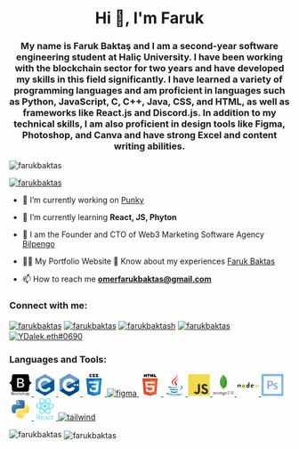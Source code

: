 <h1 align="center">Hi 👋, I'm Faruk</h1>
<h3 align="center">My name is Faruk Baktaş and I am a second-year software engineering student at Haliç University. I have been working with the blockchain sector for two years and have developed my skills in this field significantly. I have learned a variety of programming languages and am proficient in languages such as Python, JavaScript, C, C++, Java, CSS, and HTML, as well as frameworks like React.js and Discord.js. In addition to my technical skills, I am also proficient in design tools like Figma, Photoshop, and Canva and have strong Excel and content writing abilities.</h3>

<p align="left"> <img src="https://komarev.com/ghpvc/?username=farukbaktas&label=Profile%20views&color=0e75b6&style=flat" alt="farukbaktas" /> </p>

<p align="left"> <a href="https://twitter.com/farukbaktas" target="blank"><img src="https://img.shields.io/twitter/follow/farukbaktas?logo=twitter&style=for-the-badge" alt="farukbaktas" /></a> </p>

- 🤘 I’m currently working on [Punky](Punky.app)

- 🌱 I’m currently learning **React, JS, Phyton**

- 🌌 I am the Founder and CTO of Web3 Marketing Software Agency [Bilpengo](Bilpengo.io)

- 🧑‍🚀 My Portfolio Website 📄 Know about my experiences [Faruk Baktas](farukbaktas.com)

- 📫 How to reach me **omerfarukbaktas@gmail.com**

<h3 align="left">Connect with me:</h3>
<p align="left">
<a href="https://twitter.com/farukbaktas" target="blank"><img align="center" src="https://raw.githubusercontent.com/rahuldkjain/github-profile-readme-generator/master/src/images/icons/Social/twitter.svg" alt="farukbaktas" height="30" width="40" /></a>
<a href="https://linkedin.com/in/farukbaktas" target="blank"><img align="center" src="https://raw.githubusercontent.com/rahuldkjain/github-profile-readme-generator/master/src/images/icons/Social/linked-in-alt.svg" alt="farukbaktas" height="30" width="40" /></a>
<a href="https://instagram.com/farukbaktash" target="blank"><img align="center" src="https://raw.githubusercontent.com/rahuldkjain/github-profile-readme-generator/master/src/images/icons/Social/instagram.svg" alt="farukbaktash" height="30" width="40" /></a>
<a href="https://medium.com/farukbaktas" target="blank"><img align="center" src="https://raw.githubusercontent.com/rahuldkjain/github-profile-readme-generator/master/src/images/icons/Social/medium.svg" alt="farukbaktas" height="30" width="40" /></a>
<a href="https://discord.gg/YDalek.eth#0690" target="blank"><img align="center" src="https://raw.githubusercontent.com/rahuldkjain/github-profile-readme-generator/master/src/images/icons/Social/discord.svg" alt="YDalek.eth#0690" height="30" width="40" /></a>
</p>

<h3 align="left">Languages and Tools:</h3>
<p align="left"> <a href="https://getbootstrap.com" target="_blank" rel="noreferrer"> <img src="https://raw.githubusercontent.com/devicons/devicon/master/icons/bootstrap/bootstrap-plain-wordmark.svg" alt="bootstrap" width="40" height="40"/> </a> <a href="https://www.cprogramming.com/" target="_blank" rel="noreferrer"> <img src="https://raw.githubusercontent.com/devicons/devicon/master/icons/c/c-original.svg" alt="c" width="40" height="40"/> </a> <a href="https://www.w3schools.com/cpp/" target="_blank" rel="noreferrer"> <img src="https://raw.githubusercontent.com/devicons/devicon/master/icons/cplusplus/cplusplus-original.svg" alt="cplusplus" width="40" height="40"/> </a> <a href="https://www.w3schools.com/css/" target="_blank" rel="noreferrer"> <img src="https://raw.githubusercontent.com/devicons/devicon/master/icons/css3/css3-original-wordmark.svg" alt="css3" width="40" height="40"/> </a> <a href="https://www.figma.com/" target="_blank" rel="noreferrer"> <img src="https://www.vectorlogo.zone/logos/figma/figma-icon.svg" alt="figma" width="40" height="40"/> </a> <a href="https://www.w3.org/html/" target="_blank" rel="noreferrer"> <img src="https://raw.githubusercontent.com/devicons/devicon/master/icons/html5/html5-original-wordmark.svg" alt="html5" width="40" height="40"/> </a> <a href="https://www.java.com" target="_blank" rel="noreferrer"> <img src="https://raw.githubusercontent.com/devicons/devicon/master/icons/java/java-original.svg" alt="java" width="40" height="40"/> </a> <a href="https://developer.mozilla.org/en-US/docs/Web/JavaScript" target="_blank" rel="noreferrer"> <img src="https://raw.githubusercontent.com/devicons/devicon/master/icons/javascript/javascript-original.svg" alt="javascript" width="40" height="40"/> </a> <a href="https://www.mongodb.com/" target="_blank" rel="noreferrer"> <img src="https://raw.githubusercontent.com/devicons/devicon/master/icons/mongodb/mongodb-original-wordmark.svg" alt="mongodb" width="40" height="40"/> </a> <a href="https://nodejs.org" target="_blank" rel="noreferrer"> <img src="https://raw.githubusercontent.com/devicons/devicon/master/icons/nodejs/nodejs-original-wordmark.svg" alt="nodejs" width="40" height="40"/> </a> <a href="https://www.photoshop.com/en" target="_blank" rel="noreferrer"> <img src="https://raw.githubusercontent.com/devicons/devicon/master/icons/photoshop/photoshop-line.svg" alt="photoshop" width="40" height="40"/> </a> <a href="https://www.python.org" target="_blank" rel="noreferrer"> <img src="https://raw.githubusercontent.com/devicons/devicon/master/icons/python/python-original.svg" alt="python" width="40" height="40"/> </a> <a href="https://reactjs.org/" target="_blank" rel="noreferrer"> <img src="https://raw.githubusercontent.com/devicons/devicon/master/icons/react/react-original-wordmark.svg" alt="react" width="40" height="40"/> </a> <a href="https://tailwindcss.com/" target="_blank" rel="noreferrer"> <img src="https://www.vectorlogo.zone/logos/tailwindcss/tailwindcss-icon.svg" alt="tailwind" width="40" height="40"/> </a> </p>

<p><img align="left" src="https://github-readme-stats.vercel.app/api/top-langs?username=farukbaktas&show_icons=true&locale=en&layout=compact" alt="farukbaktas" /></p>

<p>&nbsp;<img align="center" src="https://github-readme-stats.vercel.app/api?username=farukbaktas&show_icons=true&locale=en" alt="farukbaktas" /></p>
